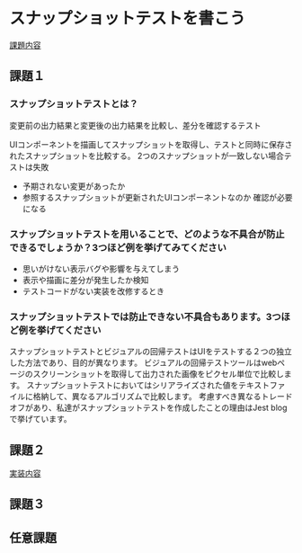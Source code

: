 # スナップショットテストを書こう
[課題内容](https://airtable.com/appPxhCPFYGqqN9YU/tblVlFr2q4lIqDKYc/viwX8r6DpCRp80swL/rec5ou3KuBzpEnP5Y?blocks=hide)

## 課題１
### スナップショットテストとは？
変更前の出力結果と変更後の出力結果を比較し、差分を確認するテスト

UIコンポーネントを描画してスナップショットを取得し、テストと同時に保存されたスナップショットを比較する。
2つのスナップショットが一致しない場合テストは失敗
- 予期されない変更があったか
- 参照するスナップショットが更新されたUIコンポーネントなのか
確認が必要になる

### スナップショットテストを用いることで、どのような不具合が防止できるでしょうか？3つほど例を挙げてみてください
- 思いがけない表示バグや影響を与えてしまう
- 表示や描画に差分が発生したか検知
- テストコードがない実装を改修するとき

### スナップショットテストでは防止できない不具合もあります。3つほど例を挙げてください
スナップショットテストとビジュアルの回帰テストはUIをテストする２つの独立した方法であり、目的が異なります。 ビジュアルの回帰テストツールはwebページのスクリーンショットを取得して出力された画像をピクセル単位で比較します。 スナップショットテストにおいてはシリアライズされた値をテキストファイルに格納して、異なるアルゴリズムで比較します。 考慮すべき異なるトレードオフがあり、私達がスナップショットテストを作成したことの理由はJest blogで挙げています。

## 課題２
[実装内容]()
## 課題３

## 任意課題